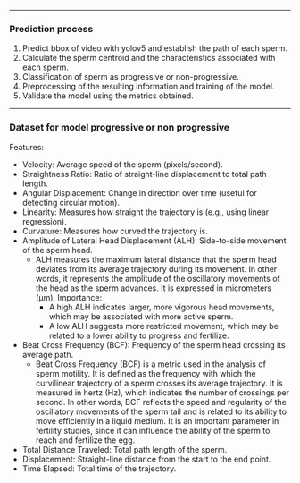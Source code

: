 
---------------

<h3>Prediction process</h3>

1. Predict bbox of video with yolov5 and establish the path of each sperm.
2. Calculate the sperm centroid and the characteristics associated with each sperm.
3. Classification of sperm as progressive or non-progressive.
4. Preprocessing of the resulting information and training of the model.
5. Validate the model using the metrics obtained.

---------------

<h3>Dataset for model progressive or non progressive</h3>
Features:

- Velocity: Average speed of the sperm (pixels/second).
- Straightness Ratio: Ratio of straight-line displacement to total path length.
- Angular Displacement: Change in direction over time (useful for detecting circular motion).
- Linearity: Measures how straight the trajectory is (e.g., using linear regression).
- Curvature: Measures how curved the trajectory is.
- Amplitude of Lateral Head Displacement (ALH): Side-to-side movement of the sperm head.
  - ALH measures the maximum lateral distance that the sperm head deviates from its average trajectory during its movement. In other words, it represents the amplitude of the oscillatory movements of the head as the sperm advances. It is expressed in micrometers (µm). Importance:
    - A high ALH indicates larger, more vigorous head movements, which may be associated with more active sperm.
    - A low ALH suggests more restricted movement, which may be related to a lower ability to progress and fertilize.
- Beat Cross Frequency (BCF): Frequency of the sperm head crossing its average path.
  - Beat Cross Frequency (BCF) is a metric used in the analysis of sperm motility. It is defined as the frequency with which the curvilinear trajectory of a sperm crosses its average trajectory. It is measured in hertz (Hz), which indicates the number of crossings per second. In other words, BCF reflects the speed and regularity of the oscillatory movements of the sperm tail and is related to its ability to move efficiently in a liquid medium. It is an important parameter in fertility studies, since it can influence the ability of the sperm to reach and fertilize the egg.
- Total Distance Traveled: Total path length of the sperm.
- Displacement: Straight-line distance from the start to the end point.
- Time Elapsed: Total time of the trajectory.